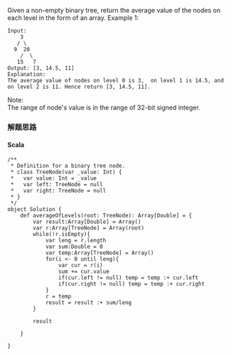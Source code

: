 Given a non-empty binary tree, return the average value of the nodes on each level in the form of an array.
Example 1:
```
Input:
    3
   / \
  9  20
    /  \
   15   7
Output: [3, 14.5, 11]
Explanation:
The average value of nodes on level 0 is 3,  on level 1 is 14.5, and on level 2 is 11. Hence return [3, 14.5, 11].
```
Note:  
The range of node's value is in the range of 32-bit signed integer.


### 解题思路

#### Scala
```
/**
 * Definition for a binary tree node.
 * class TreeNode(var _value: Int) {
 *   var value: Int = _value
 *   var left: TreeNode = null
 *   var right: TreeNode = null
 * }
 */
object Solution {
    def averageOfLevels(root: TreeNode): Array[Double] = {
        var result:Array[Double] = Array()
        var r:Array[TreeNode] = Array(root)
        while(!r.isEmpty){
            var leng = r.length
            var sum:Double = 0
            var temp:Array[TreeNode] = Array()
            for(i <- 0 until leng){
                var cur = r(i)
                sum += cur.value
                if(cur.left != null) temp = temp :+ cur.left
                if(cur.right != null) temp = temp :+ cur.right
            }
            r = temp
            result = result :+ sum/leng
        }
        
        result
        
    }
    
}
```